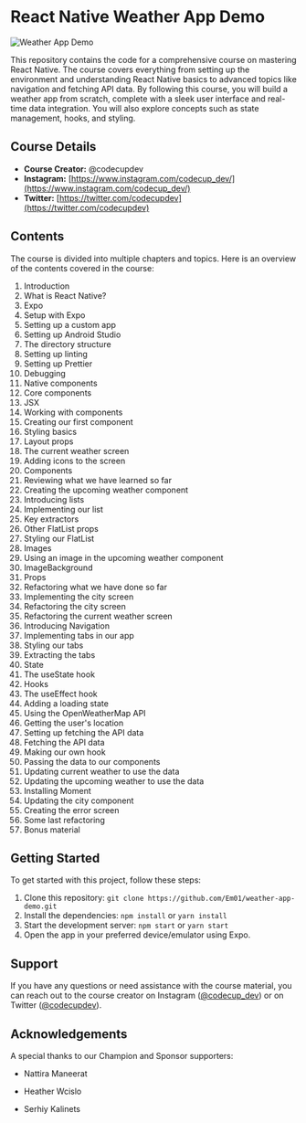 # React Native Weather App Demo

![Weather App Demo](https://github.com/Em01/weather-app-demo/raw/main/weather_app_demo.png)

This repository contains the code for a comprehensive course on mastering React Native. The course covers everything from setting up the environment and understanding React Native basics to advanced topics like navigation and fetching API data. By following this course, you will build a weather app from scratch, complete with a sleek user interface and real-time data integration. You will also explore concepts such as state management, hooks, and styling.

## Course Details

- **Course Creator:** @codecupdev
- **Instagram:** [https://www.instagram.com/codecup_dev/](https://www.instagram.com/codecup_dev/)
- **Twitter:** [https://twitter.com/codecupdev](https://twitter.com/codecupdev)

## Contents

The course is divided into multiple chapters and topics. Here is an overview of the contents covered in the course:

1. Introduction
2. What is React Native?
3. Expo
4. Setup with Expo
5. Setting up a custom app
6. Setting up Android Studio
7. The directory structure
8. Setting up linting
9. Setting up Prettier
10. Debugging
11. Native components
12. Core components
13. JSX
14. Working with components
15. Creating our first component
16. Styling basics
17. Layout props
18. The current weather screen
19. Adding icons to the screen
20. Components
21. Reviewing what we have learned so far
22. Creating the upcoming weather component
23. Introducing lists
24. Implementing our list
25. Key extractors
26. Other FlatList props
27. Styling our FlatList
28. Images
29. Using an image in the upcoming weather component
30. ImageBackground
31. Props
32. Refactoring what we have done so far
33. Implementing the city screen
34. Refactoring the city screen
35. Refactoring the current weather screen
36. Introducing Navigation
37. Implementing tabs in our app
38. Styling our tabs
39. Extracting the tabs
40. State
41. The useState hook
42. Hooks
43. The useEffect hook
44. Adding a loading state
45. Using the OpenWeatherMap API
46. Getting the user's location
47. Setting up fetching the API data
48. Fetching the API data
49. Making our own hook
50. Passing the data to our components
51. Updating current weather to use the data
52. Updating the upcoming weather to use the data
53. Installing Moment
54. Updating the city component
55. Creating the error screen
56. Some last refactoring
57. Bonus material

## Getting Started

To get started with this project, follow these steps:

1. Clone this repository: `git clone https://github.com/Em01/weather-app-demo.git`
2. Install the dependencies: `npm install` or `yarn install`
3. Start the development server: `npm start` or `yarn start`
4. Open the app in your preferred device/emulator using Expo.

## Support

If you have any questions or need assistance with the course material, you can reach out to the course creator on Instagram ([@codecup_dev](https://www.instagram.com/codecup_dev/)) or on Twitter ([@codecupdev](https://twitter.com/codecupdev)).

## Acknowledgements

A special thanks to our Champion and Sponsor supporters:

- Nattira Maneerat


- Heather Wcislo
- Serhiy Kalinets
```
